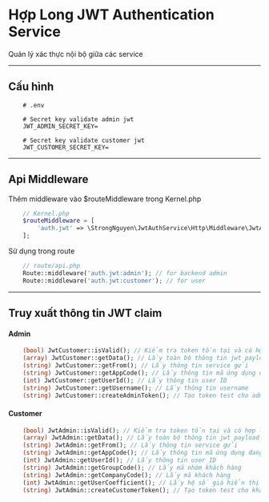# Hợp Long JWT Authentication Service

Quản lý xác thực nội bộ giữa các service

---

## Cấu hình

```dotenv
    # .env
    
    # Secret key validate admin jwt
    JWT_ADMIN_SECRET_KEY=
    
    # Secret key validate customer jwt
    JWT_CUSTOMER_SECRET_KEY=
```

---
## Api Middleware

Thêm middleware vào $routeMiddleware trong Kernel.php

```php
    // Kernel.php
    $routeMiddleware = [
        'auth.jwt' => \StrongNguyen\JwtAuthService\Http\Middleware\JwtAuthMiddleware::class
    ]; 
```
Sử dụng trong route

```php
    // route/api.php
    Route::middleware('auth.jwt:admin'); // for backend admin
    Route::middleware('auth.jwt:customer'); // for user
```

---
## Truy xuất thông tin JWT claim

#### Admin

```php
    (bool) JwtCustomer::isValid(); // Kiểm tra token tồn tại và có hợp lệ ko
    (array) JwtCustomer::getData(); // Lấy toàn bộ thông tin jwt payload
    (string) JwtCustomer::getFrom(); // Lấy thông tin service gửi
    (string) JwtCustomer::getAppCode(); // Lấy thông tin mã ứng dụng đang yêu cầu
    (int) JwtCustomer::getUserId(); // Lấy thông tin user ID
    (string) JwtCustomer::getUsername(); // Lấy thông tin username
    (string) JwtCustomer::createAdminToken(); // Tạo token test cho admin
```

#### Customer

```php
    (bool) JwtAdmin::isValid(); // Kiểm tra token tồn tại và có hợp lệ ko
    (array) JwtAdmin::getData(); // Lấy toàn bộ thông tin jwt payload
    (string) JwtAdmin::getFrom(); // Lấy thông tin service gửi
    (string) JwtAdmin::getAppCode(); // Lấy thông tin mã ứng dụng đang yêu cầu
    (int) JwtAdmin::getUserId(); // Lấy thông tin user ID
    (string) JwtAdmin::getGroupCode(); // Lấy mã nhóm khách hàng
    (string) JwtAdmin::getCompanyCode(); // Lấy mã khách hàng
    (int) JwtAdmin::getUserCoefficient(); // Lấy hệ số giá hiển thị của user
    (string) JwtAdmin::createCustomerToken(); // Tạo token test cho khách hàng, default: 100
```
